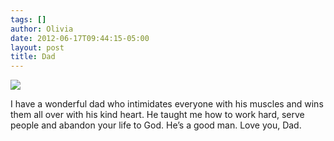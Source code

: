 ```yaml
---
tags: []
author: Olivia
date: 2012-06-17T09:44:15-05:00
layout: post
title: Dad
---
```


![](/media/m5rqdrrXoK1qga9s2o1_1280.png)

I have a wonderful dad who intimidates everyone with his muscles and wins them all over with his kind heart. He taught me how to work hard, serve people and abandon your life to God. He’s a good man. Love you, Dad.
